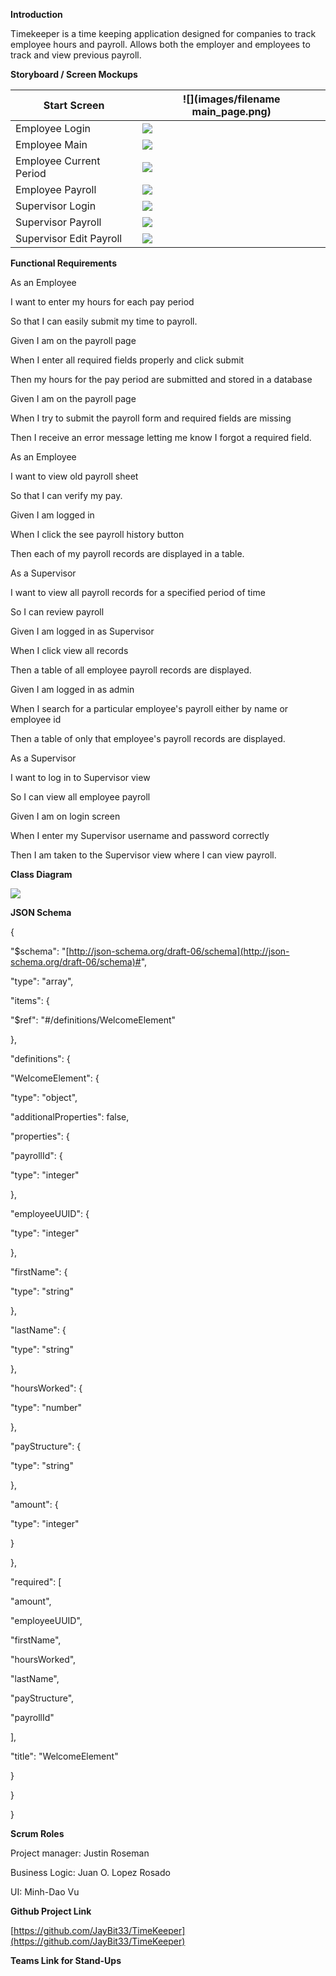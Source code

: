 **Introduction**

Timekeeper is a time keeping application designed for companies to track employee hours and payroll. Allows both the employer and employees to track and view previous payroll.

**Storyboard / Screen Mockups**

| Start Screen | ![](images/filename main_page.png) |
| --- | --- |
| Employee Login | ![](images/login.png) |
| Employee Main | ![](images/employee_main.png) |
| Employee Current Period | ![](images/emp_current_period.png) |
| Employee Payroll | ![](images/employee_payroll.png) |
| Supervisor Login | ![](images/login.png) |
| Supervisor Payroll | ![](images/supervisor_payroll.png) |
| Supervisor Edit Payroll | ![](images/supervisor_edit_payroll.png) |

**Functional Requirements**

As an Employee

I want to enter my hours for each pay period

So that I can easily submit my time to payroll.

Given I am on the payroll page

When I enter all required fields properly and click submit

Then my hours for the pay period are submitted and stored in a database

Given I am on the payroll page

When I try to submit the payroll form and required fields are missing

Then I receive an error message letting me know I forgot a required field.

As an Employee

I want to view old payroll sheet

So that I can verify my pay.

Given I am logged in

When I click the see payroll history button

Then each of my payroll records are displayed in a table.

As a Supervisor

I want to view all payroll records for a specified period of time

So I can review payroll

Given I am logged in as Supervisor

When I click view all records

Then a table of all employee payroll records are displayed.

Given I am logged in as admin

When I search for a particular employee&#39;s payroll either by name or employee id

Then a table of only that employee&#39;s payroll records are displayed.

As a Supervisor

I want to log in to Supervisor view

So I can view all employee payroll

Given I am on login screen

When I enter my Supervisor username and password correctly

Then I am taken to the Supervisor view where I can view payroll.

**Class Diagram**

![](images/class_uml.jpg)

**JSON Schema**

{

&quot;$schema&quot;: &quot;[http://json-schema.org/draft-06/schema](http://json-schema.org/draft-06/schema)#&quot;,

&quot;type&quot;: &quot;array&quot;,

&quot;items&quot;: {

&quot;$ref&quot;: &quot;#/definitions/WelcomeElement&quot;

},

&quot;definitions&quot;: {

&quot;WelcomeElement&quot;: {

&quot;type&quot;: &quot;object&quot;,

&quot;additionalProperties&quot;: false,

&quot;properties&quot;: {

&quot;payrollId&quot;: {

&quot;type&quot;: &quot;integer&quot;

},

&quot;employeeUUID&quot;: {

&quot;type&quot;: &quot;integer&quot;

},

&quot;firstName&quot;: {

&quot;type&quot;: &quot;string&quot;

},

&quot;lastName&quot;: {

&quot;type&quot;: &quot;string&quot;

},

&quot;hoursWorked&quot;: {

&quot;type&quot;: &quot;number&quot;

},

&quot;payStructure&quot;: {

&quot;type&quot;: &quot;string&quot;

},

&quot;amount&quot;: {

&quot;type&quot;: &quot;integer&quot;

}

},

&quot;required&quot;: [

&quot;amount&quot;,

&quot;employeeUUID&quot;,

&quot;firstName&quot;,

&quot;hoursWorked&quot;,

&quot;lastName&quot;,

&quot;payStructure&quot;,

&quot;payrollId&quot;

],

&quot;title&quot;: &quot;WelcomeElement&quot;

}

}

}

**Scrum Roles**

Project manager: Justin Roseman

Business Logic: Juan O. Lopez Rosado

UI: Minh-Dao Vu

**Github Project Link**

[https://github.com/JayBit33/TimeKeeper](https://github.com/JayBit33/TimeKeeper)

**Teams Link for Stand-Ups**
